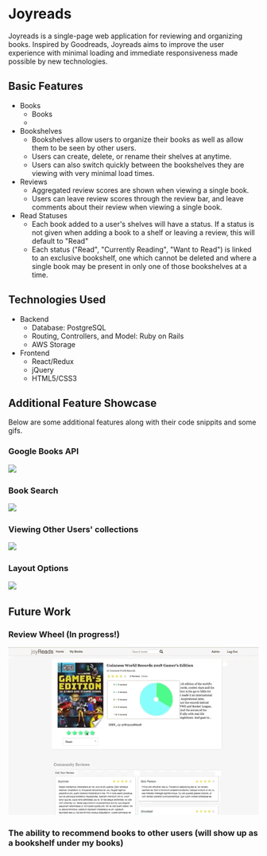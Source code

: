 # Joyreads

Joyreads is a single-page web application for reviewing and organizing books. Inspired by Goodreads, Joyreads aims to improve the user experience with minimal loading and immediate responsiveness made possible by new technologies.

## Basic Features
  * Books
    * Books 
    * 
  * Bookshelves
    * Bookshelves allow users to organize their books as well as allow them to be seen by other users.
    * Users can create, delete, or rename their shelves at anytime.
    * Users can also switch quickly between the bookshelves they are viewing with very minimal load times.
  * Reviews
    * Aggregated review scores are shown when viewing a single book.
    * Users can leave review scores through the review bar, and leave comments about their review when viewing a single book.
  * Read Statuses
    * Each book added to a user's shelves will have a status. If a status is not given when adding a book to a shelf or leaving a review, this will default to "Read"
    * Each status ("Read", "Currently Reading", "Want to Read") is linked to an exclusive bookshelf, one which cannot be deleted and where a single book may be present in only one of those bookshelves at a time.
    
## Technologies Used
 * Backend
   * Database: PostgreSQL 
   * Routing, Controllers, and Model: Ruby on Rails
   * AWS Storage
 * Frontend
   * React/Redux
   * jQuery 
   * HTML5/CSS3

## Additional Feature Showcase

Below are some additional features along with their code snippits and some gifs. 

### Google Books API

![](https://github.com/Mzril/JoyReads/blob/master/gifs/adminconsole.gif)

### Book Search

![](https://github.com/Mzril/JoyReads/blob/master/gifs/booksearching.gif)

### Viewing Other Users' collections

![](https://github.com/Mzril/JoyReads/blob/master/gifs/otherusers.gif)

### Layout Options

![](https://github.com/Mzril/JoyReads/blob/master/gifs/flexlayout.gif)

## Future Work

### Review Wheel (In progress!)

![](https://github.com/Mzril/JoyReads/blob/master/gifs/reviewwheel.gif)

### The ability to recommend books to other users (will show up as a bookshelf under my books)